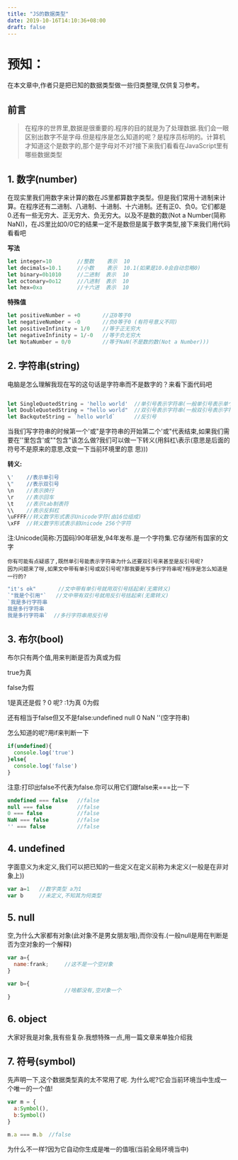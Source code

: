 ```yaml
---
title: "JS的数据类型"
date: 2019-10-16T14:10:36+08:00
draft: false
---
```


# 预知：

在本文章中,作者只是把已知的数据类型做一些归类整理,仅供复习参考。

## 前言
> 在程序的世界里,数据是很重要的.程序的目的就是为了处理数据.我们会一眼区别出数字不是字母.但是程序是怎么知道的呢？是程序员标明的。计算机才知道这个是数字的,那个是字母对不对?接下来我们看看在JavaScript里有哪些数据类型


## 1. 数字(number)
在现实里我们用数字来计算的数在JS里都算数字类型。但是我们常用十进制来计算。在程序还有二进制、八进制、十进制、十六进制。还有正0、负0。它们都是0.还有一些无穷大、正无穷大、负无穷大。以及不是数的数(Not a Number(简称NaN))，在JS里比如0/0它的结果一定不是数但是属于数字类型,接下来我们用代码看看吧

<strong>写法</strong>
``` JavaScript
let integer=10        //整数    表示  10 
let decimals=10.1     //小数    表示  10.1(如果是10.0会自动忽略0)
let binary=0b1010     //二进制  表示  10
let octonary=0o12     //八进制  表示  10
let hex=0xa           //十六进  表示  10
```
<strong>特殊值</strong>
```JavaScript
let positiveNumber = +0       //正0等于0
let negativeNumber = -0       //负0等于0 (有符号意义不同)
let positiveInfinity = 1/0    //等于正无穷大
let negativeInfinity = 1/-0   //等于负无穷大
let NotaNumber = 0/0          //等于NaN(不是数的数(Not a Number)))
```


## 2. 字符串(string)

电脑是怎么理解我现在写的这句话是字符串而不是数字的？来看下面代码吧

```JavaScript

let SingleQuotedString = 'hello world'  //单引号表示字符串(一般单引号表示单个字符))
let DoubleQuotedString = "hello world"  //双引号表示字符串(一般双引号表示字符串)
let BackquteString = `hello world`      //反引号
```
当我们写字符串的时候第一个'或"是字符串的开始第二个'或"代表结束,如果我们需要在''里包含'或""包含"该怎么做?我们可以做一下转义(用斜杠\表示(意思是后面的符号不是原来的意思,改变一下当前环境里的意
思)))

<strong>转义:</strong>

```JavaScript
\'    //表示单引号
\"    //表示双引号
\n    //表示换行
\r    //表示回车
\t    //表示tab制表符
\\    //表示反斜杠
\uFFFF//转义数字形式表示Unicode字符(由16位组成)
\xFF  //转义数字形式表示前Unicode 256个字符
```
注:Unicode(简称:万国码)90年研发,94年发布.是一个字符集.它存储所有国家的文字

    你有可能有点疑惑了,既然单引号能表示字符串为什么还要双引号来甚至是反引号呢?
    因为问题来了呀,如果文中带有单引号或双引号呢?那我要是写多行字符串呢?程序是怎么知道是一行的?

```JavaScript
"it's ok"       //文中带有单引号就用双引号括起来(无需转义)
`"我是个引用"`   //文中带有双引号就用反引号括起来(无需转义)
`我是多行字符串
我是多行字符串
我是多行字符串`  //多行字符串用反引号
```



## 3. 布尔(bool)

布尔只有两个值,用来判断是否为真或为假

true为真

false为假

1是真还是假 ? 0 呢? :1为真 0为假

还有相当于false但又不是false:undefined null 0 NaN ''(空字符串)

怎么知道的呢?用if来判断一下

```JavaScript
if(undefined){
  console.log('true')
}else{
  console.log('false')
}
```
注意:打印出false不代表为false.你可以用它们跟false来===比一下
```JavaScript
undefined === false   //false
null === false        //false
0 === false           //false
NaN === false         //false
'' === false          //false
```
## 4. undefined
字面意义为未定义,我们可以把已知的一些定义在定义前称为未定义(一般是在非对象上))
```JavaScript
var a=1   //数字类型 a为1
var b     //未定义,不知其为何类型
```
## 5. null
空,为什么大家都有对象(此对象不是男女朋友哦),而你没有.(一般null是用在判断是否为空对象的一个解释)

``` JavaScript
var a={
  name:frank;     //这不是一个空对象
}

var b={
                  //啥都没有,空对象一个
}
```
## 6. object

大家好我是对象,我有些复杂.我想特殊一点,用一篇文章来单独介绍我


## 7. 符号(symbol)

先声明一下,这个数据类型真的太不常用了呢. 为什么呢?它会当前环境当中生成一个唯一的一个值!
``` JavaScript
var m = {
  a:Symbol(),
  b:Symbol()
}

m.a === m.b  //false 
```
为什么不一样?因为它自动你生成是唯一的值哦(当前全局环境当中)